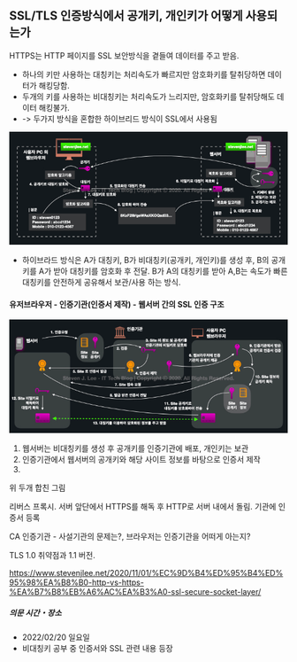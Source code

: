 ## SSL/TLS 인증방식에서 공개키, 개인키가 어떻게 사용되는가

HTTPS는 HTTP 페이지를 SSL 보안방식을 곁들여 데이터를 주고 받음.

- 하나의 키만 사용하는 대칭키는 처리속도가 빠르지만 암호화키를 탈취당하면 데이터가 해킹당함.
- 두개의 키를 사용하는 비대칭키는 처리속도가 느리지만, 암호화키를 탈취당해도 데이터 해킹불가.
- -> 두가지 방식을 혼합한 하이브리드 방식이 SSL에서 사용됨
  
![](2022-02-22-21-40-41.png)
- 하이브라드 방식은 A가 대칭키, B가 비대칭키(공개키, 개인키)를 생성 후, B의 공개키를 A가 받아 대칭키를 암호화 후 전달. B가 A의 대칭키를 받아 A,B는 속도가 빠른 대칭키를 안전하게 공유해서 보관/사용 하는 방식.



#### 유저브라우저 - 인증기관(인증서 제작) - 웹서버 간의 SSL 인증 구조
![](2022-02-22-21-28-08.png)
1. 웹서버는 비대칭키를 생성 후 공개키를 인증기관에 배포, 개인키는 보관
2. 인증기관에서 웹서버의 공개키와 해당 사이트 정보를 바탕으로 인증서 제작
3. 



위 두개 합친 그림

리버스 프록시. 서버 앞단에서 HTTPS를 해독 후 HTTP로 서버 내에서 돌림. 
기관에 인증서 등록

CA 인증기관 - 사설기관의 문제는?, 브라우저는 인증기관을 어떠게 아는지?

TLS 1.0 취약점과 1.1 버전. 



https://www.stevenjlee.net/2020/11/01/%EC%9D%B4%ED%95%B4%ED%95%98%EA%B8%B0-http-vs-https-%EA%B7%B8%EB%A6%AC%EA%B3%A0-ssl-secure-socket-layer/

##### 의문 시간・장소
- 2022/02/20 일요일
- 비대칭키 공부 중 인증서와 SSL 관련 내용 등장


